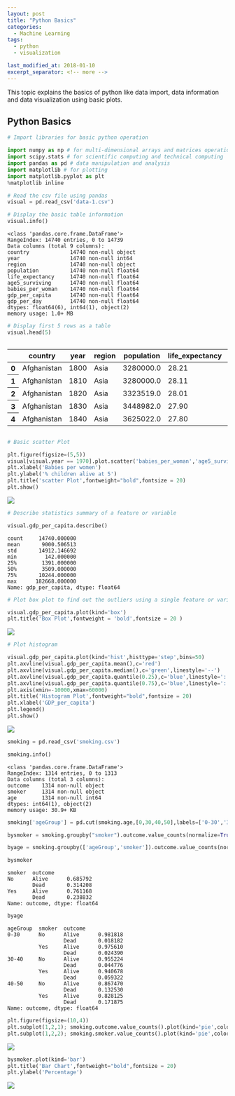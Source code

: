 ```yaml
---
layout: post
title: "Python Basics"
categories:
  - Machine Learning
tags:
  - python
  - visualization

last_modified_at: 2018-01-10
excerpt_separator: <!-- more -->
---
```


This topic explains the basics of python like data import, data information and data visualization using basic plots.
<!-- more -->

## Python Basics

```python
# Import libraries for basic python operation

import numpy as np # for multi-dimensional arrays and matrices operations
import scipy.stats # for scientific computing and technical computing
import pandas as pd # data manipulation and analysis
import matplotlib # for plotting
import matplotlib.pyplot as plt
%matplotlib inline
```


```python
# Read the csv file using pandas
visual = pd.read_csv('data-1.csv')
```


```python
# Display the basic table information
visual.info()
```

    <class 'pandas.core.frame.DataFrame'>
    RangeIndex: 14740 entries, 0 to 14739
    Data columns (total 9 columns):
    country             14740 non-null object
    year                14740 non-null int64
    region              14740 non-null object
    population          14740 non-null float64
    life_expectancy     14740 non-null float64
    age5_surviving      14740 non-null float64
    babies_per_woman    14740 non-null float64
    gdp_per_capita      14740 non-null float64
    gdp_per_day         14740 non-null float64
    dtypes: float64(6), int64(1), object(2)
    memory usage: 1.0+ MB



```python
# Display first 5 rows as a table
visual.head(5)
```




<div style="overflow-x:auto;">
<table>
  <thead>
    <tr>
      <th></th>
      <th>country</th>
      <th>year</th>
      <th>region</th>
      <th>population</th>
      <th>life_expectancy</th>
      <th>age5_surviving</th>
      <th>babies_per_woman</th>
      <th>gdp_per_capita</th>
      <th>gdp_per_day</th>
    </tr>
  </thead>
  <tbody>
    <tr>
      <th>0</th>
      <td>Afghanistan</td>
      <td>1800</td>
      <td>Asia</td>
      <td>3280000.0</td>
      <td>28.21</td>
      <td>53.142</td>
      <td>7.0</td>
      <td>603.0</td>
      <td>1.650924</td>
    </tr>
    <tr>
      <th>1</th>
      <td>Afghanistan</td>
      <td>1810</td>
      <td>Asia</td>
      <td>3280000.0</td>
      <td>28.11</td>
      <td>53.002</td>
      <td>7.0</td>
      <td>604.0</td>
      <td>1.653662</td>
    </tr>
    <tr>
      <th>2</th>
      <td>Afghanistan</td>
      <td>1820</td>
      <td>Asia</td>
      <td>3323519.0</td>
      <td>28.01</td>
      <td>52.862</td>
      <td>7.0</td>
      <td>604.0</td>
      <td>1.653662</td>
    </tr>
    <tr>
      <th>3</th>
      <td>Afghanistan</td>
      <td>1830</td>
      <td>Asia</td>
      <td>3448982.0</td>
      <td>27.90</td>
      <td>52.719</td>
      <td>7.0</td>
      <td>625.0</td>
      <td>1.711157</td>
    </tr>
    <tr>
      <th>4</th>
      <td>Afghanistan</td>
      <td>1840</td>
      <td>Asia</td>
      <td>3625022.0</td>
      <td>27.80</td>
      <td>52.576</td>
      <td>7.0</td>
      <td>647.0</td>
      <td>1.771389</td>
    </tr>
  </tbody>
</table>
</div>





```python
# Basic scatter Plot

plt.figure(figsize=(5,5))
visual[visual.year == 1970].plot.scatter('babies_per_woman','age5_surviving')
plt.xlabel('Babies per women')
plt.ylabel('% children alive at 5')
plt.title('scatter Plot',fontweight="bold",fontsize = 20)
plt.show()
```

![]({{"/images/output_5_1.png"|absolute_url}})



```python
# Describe statistics summary of a feature or variable

visual.gdp_per_capita.describe()
```




    count     14740.000000
    mean       9000.506513
    std       14912.146692
    min         142.000000
    25%        1391.000000
    50%        3509.000000
    75%       10244.000000
    max      182668.000000
    Name: gdp_per_capita, dtype: float64




```python
# Plot box plot to find out the outliers using a single feature or variable

visual.gdp_per_capita.plot(kind='box')
plt.title('Box Plot',fontweight = 'bold',fontsize = 20 )
```

![]({{"/images/output_7_1.png"|absolute_url}})


```python
# Plot histogram

visual.gdp_per_capita.plot(kind='hist',histtype='step',bins=50)
plt.axvline(visual.gdp_per_capita.mean(),c='red')
plt.axvline(visual.gdp_per_capita.median(),c='green',linestyle='--')
plt.axvline(visual.gdp_per_capita.quantile(0.25),c='blue',linestyle=':')
plt.axvline(visual.gdp_per_capita.quantile(0.75),c='blue',linestyle=':')
plt.axis(xmin=-10000,xmax=60000)
plt.title('Histogram Plot',fontweight="bold",fontsize = 20)
plt.xlabel('GDP_per_capita')
plt.legend()
plt.show()
```


![]({{"/images/output_8.0.png"|absolute_url}})



```python
smoking = pd.read_csv('smoking.csv')
```


```python
smoking.info()
```

    <class 'pandas.core.frame.DataFrame'>
    RangeIndex: 1314 entries, 0 to 1313
    Data columns (total 3 columns):
    outcome    1314 non-null object
    smoker     1314 non-null object
    age        1314 non-null int64
    dtypes: int64(1), object(2)
    memory usage: 30.9+ KB



```python
smoking['ageGroup'] = pd.cut(smoking.age,[0,30,40,50],labels=['0-30','30-40','40-50'])
```


```python
bysmoker = smoking.groupby("smoker").outcome.value_counts(normalize=True)
```


```python
byage = smoking.groupby(['ageGroup','smoker']).outcome.value_counts(normalize=True)
```


```python
bysmoker
```




    smoker  outcome
    No      Alive      0.685792
            Dead       0.314208
    Yes     Alive      0.761168
            Dead       0.238832
    Name: outcome, dtype: float64




```python
byage
```




    ageGroup  smoker  outcome
    0-30      No      Alive      0.981818
                      Dead       0.018182
              Yes     Alive      0.975610
                      Dead       0.024390
    30-40     No      Alive      0.955224
                      Dead       0.044776
              Yes     Alive      0.940678
                      Dead       0.059322
    40-50     No      Alive      0.867470
                      Dead       0.132530
              Yes     Alive      0.828125
                      Dead       0.171875
    Name: outcome, dtype: float64




```python
plt.figure(figsize=(10,4))
plt.subplot(1,2,1); smoking.outcome.value_counts().plot(kind='pie',colors=['C0','C1']); plt.title('outcome',fontweight="bold",fontsize = 20)
plt.subplot(1,2,2); smoking.smoker.value_counts().plot(kind='pie',colors=['C2','C3']); plt.title('smoker',fontweight="bold",fontsize = 20)
```


![]({{"/images/output_16_1.png"|absolute_url}})


```python
bysmoker.plot(kind='bar')
plt.title('Bar Chart',fontweight="bold",fontsize = 20)
plt.ylabel('Percentage')
```

![]({{"/images/output_17_1.png"|absolute_url}})
